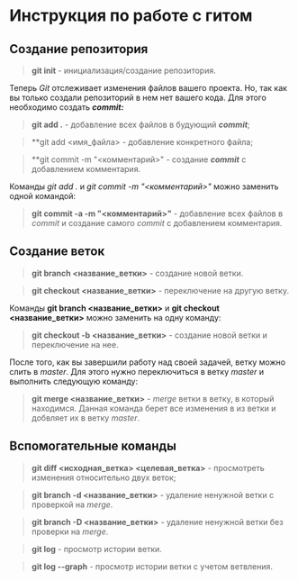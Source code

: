 # Инструкция по работе с гитом

 ## Создание репозитория
 > **git init** - инициализация/создание репозитория.

  Теперь *Git* отслеживает изменения файлов вашего проекта. Но, так как вы только создали репозиторий в нем нет вашего кода. Для этого необходимо создать _**commit:**_
  > **git add .** - добавление всех файлов в будующий _**commit**_;
  
  > **git add <имя_файла> - добавление конкретного файла;

  > **git commit -m "<комментарий>" - создание _**commit**_ с добавлением комментария.
  
  Команды *git add .* и *git commit -m "<комментарий>"* можно заменить одной командой:

  > **git commit -a -m "<комментарий>"** - добавление всех файлов в *commit* и создание самого *commit* с добавлением комментария.
 
 ## Создание веток 
 
  > **git branch <название_ветки>** - создание новой ветки.

  > **git checkout <название_ветки>** - переключение на другую ветку.

  Команды **git branch <название_ветки>** и **git checkout <название_ветки>** можно заменить на одну команду:

  > **git checkout -b <название_ветки>** - создание новой ветки и переключение на нее.

  После того, как вы завершили работу над своей задачей, ветку можно слить в *master*. Для этого нужно переключиться в ветку *master* и выполнить следующую команду:

  > **git merge <название_ветки>** - *merge* ветки в ветку, в который находимся. Данная команда берет все изменения в из ветки и добвляет их в ветку *master*.
 
 ## Вспомогательные команды

> **git diff <исходная_ветка> <целевая_ветка>** - просмотреть изменения относительно двух веток;

> **git branch -d <название_ветки>** - удаление ненужной ветки с проверкой на *merge*.

> **git branch -D <название_ветки>** - удаление ненужной ветки без проверки на *merge*.

> **git log** - просмотр истории ветки.

> **git log --graph** - просмотр истории ветки с учетом ветвления.

